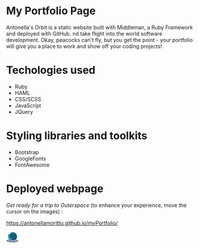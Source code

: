 My Portfolio Page
===

Antonella's Orbit is a static website built with Middleman, a Ruby Framework and deployed with GitHub.
nd take flight into the world software development. Okay, peacocks can't fly, but you get the point - your portfolio will give you a place to work and show off your coding projects!

**Techologies used** 
===

* Ruby
* HAML
* CSS/SCSS
* JavaScript
* JQuery

**Styling libraries and toolkits**
===

* Bootstrap 
* GoogleFonts
* FontAwesome

**Deployed webpage**
===

_Get ready for a trip to Outerspace_ (to enhance your experience, move the cursor on the images) :

https://antonellamorittu.github.io/myPortfolio/

![alt text](https://github.com/AntonellaMorittu/myPortfolio/blob/master/source/images/Antonellas_orbit_page_icon.png)
